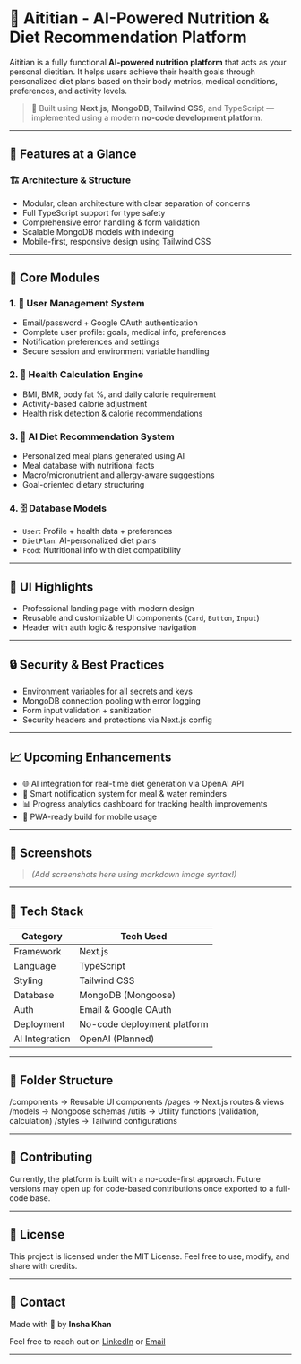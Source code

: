 # 🧠 Aititian - AI-Powered Nutrition & Diet Recommendation Platform

Aititian is a fully functional **AI-powered nutrition platform** that acts as your personal dietitian. It helps users achieve their health goals through personalized diet plans based on their body metrics, medical conditions, preferences, and activity levels.

> 🚀 Built using **Next.js**, **MongoDB**, **Tailwind CSS**, and TypeScript — implemented using a modern **no-code development platform**.

---

## 🔧 Features at a Glance

### 🏗️ Architecture & Structure
- Modular, clean architecture with clear separation of concerns
- Full TypeScript support for type safety
- Comprehensive error handling & form validation
- Scalable MongoDB models with indexing
- Mobile-first, responsive design using Tailwind CSS

---

## 🔐 Core Modules

### 1. 👤 User Management System
- Email/password + Google OAuth authentication
- Complete user profile: goals, medical info, preferences
- Notification preferences and settings
- Secure session and environment variable handling

### 2. 🧮 Health Calculation Engine
- BMI, BMR, body fat %, and daily calorie requirement
- Activity-based calorie adjustment
- Health risk detection & calorie recommendations

### 3. 🥗 AI Diet Recommendation System
- Personalized meal plans generated using AI
- Meal database with nutritional facts
- Macro/micronutrient and allergy-aware suggestions
- Goal-oriented dietary structuring

### 4. 🗄️ Database Models
- `User`: Profile + health data + preferences
- `DietPlan`: AI-personalized diet plans
- `Food`: Nutritional info with diet compatibility

---

## 🎨 UI Highlights

- Professional landing page with modern design
- Reusable and customizable UI components (`Card`, `Button`, `Input`)
- Header with auth logic & responsive navigation

---

## 🔒 Security & Best Practices

- Environment variables for all secrets and keys
- MongoDB connection pooling with error logging
- Form input validation + sanitization
- Security headers and protections via Next.js config

---

## 📈 Upcoming Enhancements

- 🌐 AI integration for real-time diet generation via OpenAI API
- 🔔 Smart notification system for meal & water reminders
- 📊 Progress analytics dashboard for tracking health improvements
- 📱 PWA-ready build for mobile usage

---

## 📸 Screenshots

> _(Add screenshots here using markdown image syntax!)_

---

## 🚀 Tech Stack

| Category         | Tech Used             |
|------------------|------------------------|
| Framework        | Next.js               |
| Language         | TypeScript            |
| Styling          | Tailwind CSS          |
| Database         | MongoDB (Mongoose)    |
| Auth             | Email & Google OAuth  |
| Deployment       | No-code deployment platform |
| AI Integration   | OpenAI (Planned)      |

---

## 📁 Folder Structure

/components -> Reusable UI components
/pages -> Next.js routes & views
/models -> Mongoose schemas
/utils -> Utility functions (validation, calculation)
/styles -> Tailwind configurations

---

## 🙌 Contributing

Currently, the platform is built with a no-code-first approach. Future versions may open up for code-based contributions once exported to a full-code base.

---

## 📜 License

This project is licensed under the MIT License. Feel free to use, modify, and share with credits.

---

## 📣 Contact

Made with 💙 by **Insha Khan**

Feel free to reach out on [LinkedIn](https://www.linkedin.com/in/inshaxkhan/) or [Email](xinshakhan@gmail.com)

---
